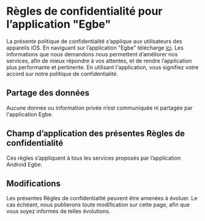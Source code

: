 # Règles de confidentialité pour l’application "Egbe"

La présente politique de confidentialité s’applique aux utilisateurs des appareils iOS. 
En naviguant sur l’application "Egbe" télécharge  [ici](...).
Les informations que nous demandons nous permettent d’améliorer nos 
services, afin de mieux répondre à vos attentes, et de rendre l’application plus 
performante et pertinente.
En utilisant l'application, vous signifiez votre accord sur notre politique de confidentialité.

## Partage des données
Aucune donnée ou information privée n’est communiquée ni partagée par l'application Egbe.


## Champ d’application des présentes Règles de confidentialité
Ces règles s’appliquent à tous les services proposés par l’application Android Egbe.

## Modifications
Les présentes Règles de confidentialité peuvent être amenées à évoluer. Le cas échéant, nous publierons toute modification sur cette page, afin que vous soyez informés de telles évolutions.

